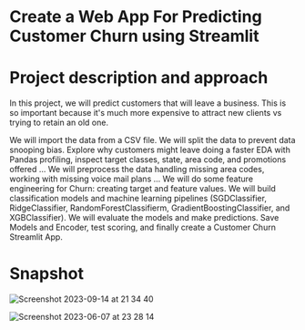 # Create a Web App For Predicting Customer Churn using Streamlit

# Project description and approach

In this project, we will predict customers that will leave a business. This is so important because it's much more expensive to attract new clients vs trying to retain an old one. 

We will import the data from a CSV file. We will split the data to prevent data snooping bias. Explore why customers might leave doing a faster EDA with Pandas profiling, inspect target classes, state, area code, and promotions offered ...
We will preprocess the data handling missing area codes, working with missing voice mail plans ...
We will do some feature engineering for Churn: creating target and feature values. We will build classification models and machine learning pipelines (SGDClassifier, RidgeClassifier, RandomForestClassifierm, GradientBoostingClassifier, and XGBClassifier). We will evaluate the models and make predictions. Save Models and Encoder, test scoring, and finally create a Customer Churn Streamlit App.

# Snapshot

![Screenshot 2023-09-14 at 21 34 40](https://github.com/redjules/customer-churn/assets/106017493/d4e55ca2-aa58-40da-9981-eec2a6cb5501)

![Screenshot 2023-06-07 at 23 28 14](https://github.com/redjules/customer-churn/assets/106017493/341faa86-b318-409a-b2df-dc0dc03cf6b1)
